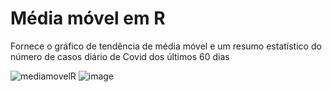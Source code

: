 # Média móvel em R

Fornece o gráfico de tendência de média móvel e um resumo estatístico do número de casos diário de Covid dos últimos 60 dias

![mediamovelR](https://user-images.githubusercontent.com/25599308/202839674-77b92734-ab82-4447-8a49-759cbf4066f9.jpg)
![image](https://user-images.githubusercontent.com/25599308/202912237-f382fb79-4946-479f-92de-60f341f4d2ef.png)
